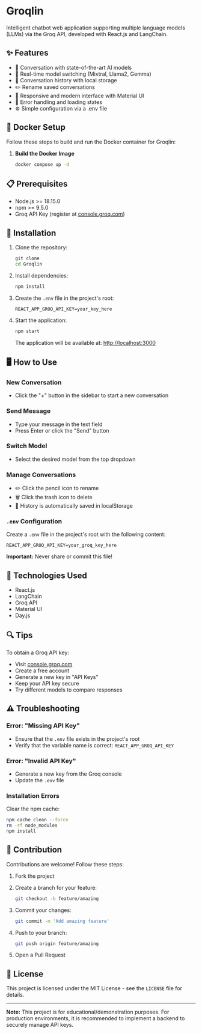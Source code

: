 # Groqlin

Intelligent chatbot web application supporting multiple language models (LLMs) via the Groq API, developed with React.js and LangChain.

## ✨ Features

- 🧠 Conversation with state-of-the-art AI models
- 🔄 Real-time model switching (Mixtral, Llama2, Gemma)
- 💾 Conversation history with local storage
- ✏️ Rename saved conversations
- 🎨 Responsive and modern interface with Material UI
- 🛑 Error handling and loading states
- ⚙️ Simple configuration via a .env file

## 🐳 Docker Setup

Follow these steps to build and run the Docker container for Groqlin:

1. **Build the Docker Image**

   ```bash
   docker compose up -d
   ```

## 📋 Prerequisites

- Node.js >= 18.15.0
- npm >= 9.5.0
- Groq API Key (register at [console.groq.com](https://console.groq.com))

## 🚀 Installation

1. Clone the repository:

   ```bash
   git clone 
   cd Groqlin
   ```

2. Install dependencies:

   ```bash
   npm install
   ```

3. Create the `.env` file in the project's root:

   ```env
   REACT_APP_GROQ_API_KEY=your_key_here
   ```

4. Start the application:

   ```bash
   npm start
   ```

   The application will be available at: [http://localhost:3000](http://localhost:3000)

## 🖥 How to Use

### New Conversation

- Click the "+" button in the sidebar to start a new conversation

### Send Message

- Type your message in the text field
- Press Enter or click the "Send" button

### Switch Model

- Select the desired model from the top dropdown

### Manage Conversations

- ✏️ Click the pencil icon to rename
- 🗑️ Click the trash icon to delete
- 💾 History is automatically saved in localStorage

### `.env` Configuration

Create a `.env` file in the project's root with the following content:

```env
REACT_APP_GROQ_API_KEY=your_groq_key_here
```

**Important:** Never share or commit this file!

## 🔧 Technologies Used

- React.js
- LangChain
- Groq API
- Material UI
- Day.js

## 🔍 Tips

To obtain a Groq API key:

- Visit [console.groq.com](https://console.groq.com)
- Create a free account
- Generate a new key in "API Keys"
- Keep your API key secure
- Try different models to compare responses

## ⚠️ Troubleshooting

### Error: "Missing API Key"

- Ensure that the `.env` file exists in the project's root
- Verify that the variable name is correct: `REACT_APP_GROQ_API_KEY`

### Error: "Invalid API Key"

- Generate a new key from the Groq console
- Update the `.env` file

### Installation Errors

Clear the npm cache:

```bash
npm cache clean --force
rm -rf node_modules
npm install
```

## 🤝 Contribution

Contributions are welcome! Follow these steps:

1. Fork the project
2. Create a branch for your feature:

   ```bash
   git checkout -b feature/amazing
   ```

3. Commit your changes:

   ```bash
   git commit -m 'Add amazing feature'
   ```

4. Push to your branch:

   ```bash
   git push origin feature/amazing
   ```

5. Open a Pull Request

## 📄 License

This project is licensed under the MIT License - see the `LICENSE` file for details.

---

**Note:** This project is for educational/demonstration purposes. For production environments, it is recommended to implement a backend to securely manage API keys.